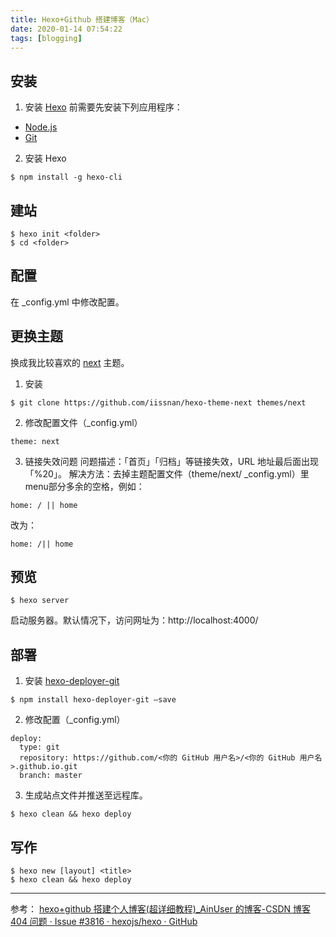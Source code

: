 ```yaml
---
title: Hexo+Github 搭建博客（Mac）
date: 2020-01-14 07:54:22
tags: [blogging]
---
```

## 安装

1.  安装  [Hexo](https://hexo.io/zh-cn/) 前需要先安装下列应用程序：
*  [Node.js](http://nodejs.org/)
*  [Git](http://git-scm.com/) 
2. 安装 Hexo
```
$ npm install -g hexo-cli
```

## 建站
```
$ hexo init <folder>
$ cd <folder>
```
## 配置
在 _config.yml 中修改配置。

## 更换主题
换成我比较喜欢的 [next](https://github.com/iissnan/hexo-theme-next) 主题。
1. 安装
```
$ git clone https://github.com/iissnan/hexo-theme-next themes/next
```
2. 修改配置文件（_config.yml） 
```
theme: next
```
3. 链接失效问题
问题描述：「首页」「归档」等链接失效，URL 地址最后面出现「%20」。
解决方法：去掉主题配置文件（theme/next/ _config.yml）里menu部分多余的空格，例如：
```
home: / || home
```
改为：
```
home: /|| home
```

## 预览
```
$ hexo server
```
启动服务器。默认情况下，访问网址为：http://localhost:4000/
## 部署
1. 安装  [hexo-deployer-git](https://github.com/hexojs/hexo-deployer-git) 
```
$ npm install hexo-deployer-git —save
```
2. 修改配置（_config.yml） 
```
deploy:
  type: git
  repository: https://github.com/<你的 GitHub 用户名>/<你的 GitHub 用户名>.github.io.git
  branch: master
```
3. 生成站点文件并推送至远程库。
```
$ hexo clean && hexo deploy
```

## 写作
```
$ hexo new [layout] <title>
$ hexo clean && hexo deploy
```

---
参考：
[hexo+github 搭建个人博客(超详细教程)_AinUser 的博客-CSDN 博客](https://blog.csdn.net/ainuser/article/details/77609180)
[404 问题 · Issue #3816 · hexojs/hexo · GitHub](https://github.com/hexojs/hexo/issues/3816)
